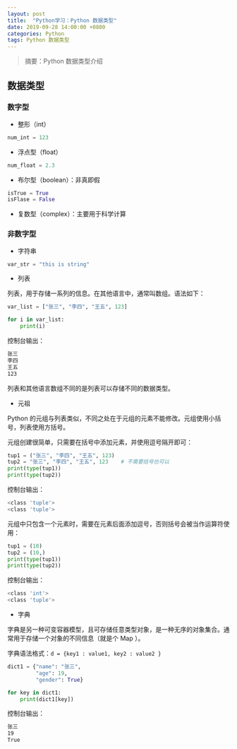 ```yaml
---
layout: post
title:  "Python学习：Python 数据类型"
date: 2019-09-28 14:00:00 +0800
categories: Python
tags: Python 数据类型
---
```


> 摘要：Python 数据类型介绍

## 数据类型

### 数字型

* 整形（int）

```python
num_int = 123
```

* 浮点型（float）

```python
num_float = 2.3
```

* 布尔型（boolean）：非真即假

```python
isTrue = True
isFlase = False
```

* 复数型（complex）：主要用于科学计算
	
### 非数字型

* 字符串

```python
var_str = "this is string"
```

* 列表

列表，用于存储一系列的信息。在其他语言中，通常叫数组。语法如下：
```python
var_list = ["张三", "李四", "王五", 123]

for i in var_list:
    print(i)

```
控制台输出：
```sh
张三
李四
王五
123
```

列表和其他语言数组不同的是列表可以存储不同的数据类型。

* 元祖

Python 的元组与列表类似，不同之处在于元组的元素不能修改。元组使用小括号，列表使用方括号。

元组创建很简单，只需要在括号中添加元素，并使用逗号隔开即可：
```python
tup1 = ("张三", "李四", "王五", 123)
tup2 = "张三", "李四", "王五", 123	# 不需要括号也可以 
print(type(tup1))
print(type(tup2))
```
控制台输出：
```sh
<class 'tuple'>
<class 'tuple'>
```

元组中只包含一个元素时，需要在元素后面添加逗号，否则括号会被当作运算符使用：
```python
tup1 = (10)
tup2 = (10,)
print(type(tup1))
print(type(tup2))
```
控制台输出：
```sh
<class 'int'>
<class 'tuple'>
```

* 字典

字典是另一种可变容器模型，且可存储任意类型对象，是一种无序的对象集合。通常用于存储一个对象的不同信息（就是个 Map ）。

字典语法格式：`d = {key1 : value1, key2 : value2 }`

```python
dict1 = {"name": "张三",
         "age": 19,
         "gender": True}

for key in dict1:
    print(dict1[key])
```
控制台输出：
```sh
张三
19
True
```
